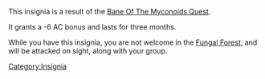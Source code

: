 This insignia is a result of the [Bane Of The Myconoids
Quest](Bane_Of_The_Myconoids_Quest "wikilink").

It grants a -6 AC bonus and lasts for three months.

While you have this insignia, you are not welcome in the [Fungal
Forest](:Category:Fungal_Forest.md "wikilink"), and will be attacked on
sight, along with your group.

[Category:Insignia](Category:Insignia "wikilink")
